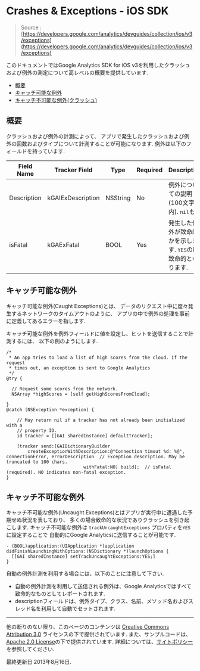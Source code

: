 # Crashes & Exceptions - iOS SDK

> Source : [https://developers.google.com/analytics/devguides/collection/ios/v3/exceptions](https://developers.google.com/analytics/devguides/collection/ios/v3/exceptions)

このドキュメントではGoogle Analytics SDK for iOS v3を利用したクラッシュおよび例外の測定について高レベルの概要を提供しています.

- [概要](#overview)
- [キャッチ可能な例外](#caught-exceptions)
- [キャッチ不可能な例外(クラッシュ)](#uncaught-exceptions)

## <a name="overview"></a>概要

クラッシュおよび例外の計測によって、
アプリで発生したクラッシュおよび例外の回数およびタイプについて計測することが可能になります.
例外は以下のフィールドを持っています.

Field Name | Tracker Field | Type | Required | Description
--- | --- | --- | --- | ---
Description | kGAIExDescription | NSString | No | 例外についての説明(100文字以内). `nil`も可
isFatal | kGAExFatal | BOOL | Yes | 発生した例外が致命的かを示します. `YES`の時致命的となります.

## <a name="caught-exceptions"></a>キャッチ可能な例外

キャッチ可能な例外(Caught Exceptions)とは、
データのリクエスト中に度々発生するネットワークのタイムアウトのように、
アプリの中で例外の処理を事前に定義してあるエラーを指します.

キャッチ可能な例外を例外フィールドに値を設定し、ヒットを送信することで計測するには、
以下の例のようにします.

```
/*
 * An app tries to load a list of high scores from the cloud. If the request
 * times out, an exception is sent to Google Analytics
 */
@try {

  // Request some scores from the network.
  NSArray *highScores = [self getHighScoresFromCloud];

}
@catch (NSException *exception) {

    // May return nil if a tracker has not already been initialized with a
    // property ID.
    id tracker = [[GAI sharedInstance] defaultTracker];

    [tracker send:[GAIDictionaryBuilder
        createExceptionWithDescription:@"Connection timout %d: %@", connectionError, errorDescription  // Exception description. May be truncated to 100 chars.
                             withFatal:NO] build];  // isFatal (required). NO indicates non-fatal exception.
}
```

## <a name="uncaught-exceptions"><a/>キャッチ不可能な例外

キャッチ不可能な例外(Uncaught Exceptions)とはアプリが実行中に遭遇した予期せぬ状況を表しており、
多くの場合致命的な状況でありクラッシュを引き起こします.
キャッチ不可能な例外は `trackUncaughtExceptions` プロパティを`YES`に設定することで
自動的にGoogle Analyticsに送信することが可能です.


```
- (BOOL)application:(UIApplication *)application didFinishLaunchingWithOptions:(NSDictionary *)launchOptions {
  [[GAI sharedInstance] setTrackUncaughtExceptions:YES;]
}
```

自動の例外計測を利用する場合には、以下のことに注意して下さい.

- 自動の例外計測を利用して送信される例外は、Google Analyticsではすべて致命的なものとしてレポートされます.
- descriptionフィールドは、例外タイプ、クラス、名前、メソッド名およびスレッド名を利用して自動でセットされます.

- - -

他の断りのない限り、このページのコンテンツは [Creative Commons Attribution 3.0](http://creativecommons.org/licenses/by/3.0/) ライセンスの下で提供されています. また、サンプルコードは、[Apache 2.0 License](http://www.apache.org/licenses/LICENSE-2.0)の下で提供されています. 詳細については、[サイトポリシー](https://developers.google.com/site-policies)を参照してください.

最終更新日 2013年8月16日.